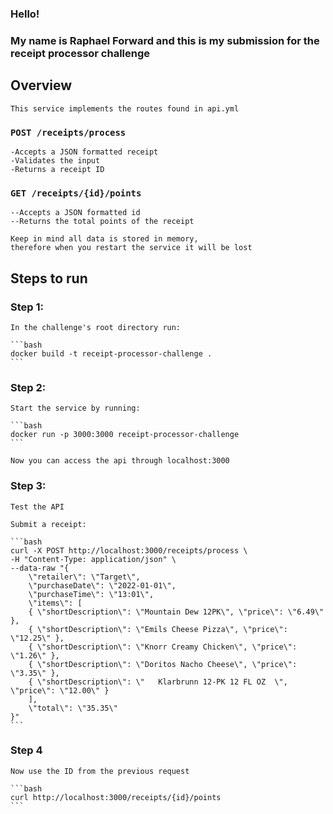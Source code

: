 ### Hello! 
### My name is **Raphael Forward** and this is my submission for the **receipt processor challenge**

## Overview
    This service implements the routes found in api.yml

### `POST /receipts/process`
    -Accepts a JSON formatted receipt
    -Validates the input
    -Returns a receipt ID
### `GET /receipts/{id}/points`
    --Accepts a JSON formatted id
    --Returns the total points of the receipt

    Keep in mind all data is stored in memory,
    therefore when you restart the service it will be lost

## Steps to run
### Step 1:
    In the challenge's root directory run:

    ```bash
    docker build -t receipt-processor-challenge .
    ```


### Step 2:
    Start the service by running:

    ```bash
    docker run -p 3000:3000 receipt-processor-challenge
    ``` 

    Now you can access the api through localhost:3000


### Step 3:
    Test the API

    Submit a receipt:

    ```bash
    curl -X POST http://localhost:3000/receipts/process \
    -H "Content-Type: application/json" \
    --data-raw "{
        \"retailer\": \"Target\",
        \"purchaseDate\": \"2022-01-01\",
        \"purchaseTime\": \"13:01\",
        \"items\": [
        { \"shortDescription\": \"Mountain Dew 12PK\", \"price\": \"6.49\" },
        { \"shortDescription\": \"Emils Cheese Pizza\", \"price\": \"12.25\" },
        { \"shortDescription\": \"Knorr Creamy Chicken\", \"price\": \"1.26\" },
        { \"shortDescription\": \"Doritos Nacho Cheese\", \"price\": \"3.35\" },
        { \"shortDescription\": \"   Klarbrunn 12-PK 12 FL OZ  \", \"price\": \"12.00\" }
        ],
        \"total\": \"35.35\"
    }"
    ```


### Step 4
    Now use the ID from the previous request

    ```bash
    curl http://localhost:3000/receipts/{id}/points
    ``` 